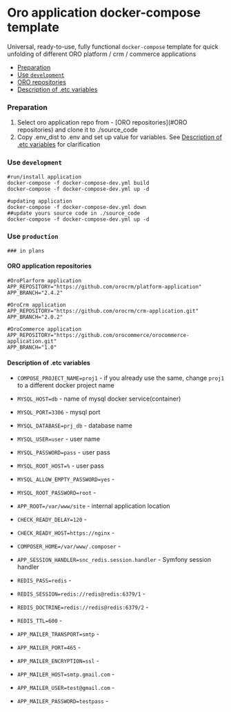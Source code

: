 # Oro application docker-compose template
Universal, ready-to-use, fully functional `docker-compose` template for quick unfolding of different ORO platform / crm / commerce applications 


- [Preparation](#Preparation)
- [Use `development`](#Use-in-development)
- [ORO repositories](#ORO-repositories)
- [Description of .etc variables](#Description-of-.etc-variables)

### Preparation 
1. Select oro application repo from - [ORO repositories](#ORO repositories) and clone it to ./source_code  
2. Copy .env_dist to .env and set up value for variables. See [Description of .etc variables](#Description-of-.etc-variables) for clarification   

### Use `development`
```
#run/install application
docker-compose -f docker-compose-dev.yml build
docker-compose -f docker-compose-dev.yml up -d

#updating application
docker-compose -f docker-compose-dev.yml down
##update yours source code in ./source_code
docker-compose -f docker-compose-dev.yml up -d
```
### Use `production`
``` 
### in plans
```


#### ORO application repositories
```
#OroPlarform application
APP_REPOSITORY="https://github.com/orocrm/platform-application"
APP_BRANCH="2.4.2"

#OroCrm application
APP_REPOSITORY="https://github.com/orocrm/crm-application.git"
APP_BRANCH="2.0.2"

#OroCommerce application
APP_REPOSITORY="https://github.com/orocommerce/orocommerce-application.git"
APP_BRANCH="1.0"
```

#### Description of .etc variables 

* `COMPOSE_PROJECT_NAME=proj1` - if you already use the same, change `proj1` to a different docker project name 

* `MYSQL_HOST=db` - name of mysql docker service(container) 
* `MYSQL_PORT=3306` - mysql port
* `MYSQL_DATABASE=prj_db` - database name  
* `MYSQL_USER=user` - user name  
* `MYSQL_PASSWORD=pass` - user pass 
* `MYSQL_ROOT_HOST=%` - user pass 
* `MYSQL_ALLOW_EMPTY_PASSWORD=yes` -  
* `MYSQL_ROOT_PASSWORD=root` -  

* `APP_ROOT=/var/www/site` - internal application location
* `CHECK_READY_DELAY=120` -
* `CHECK_READY_HOST=https://nginx` -

* `COMPOSER_HOME=/var/www/.composer` -
* `APP_SESSION_HANDLER=snc_redis.session.handler` - Symfony session handler

* `REDIS_PASS=redis` -
* `REDIS_SESSION=redis://redis@redis:6379/1` -
* `REDIS_DOCTRINE=redis://redis@redis:6379/2` -
* `REDIS_TTL=600` -

* `APP_MAILER_TRANSPORT=smtp` -
* `APP_MAILER_PORT=465` -
* `APP_MAILER_ENCRYPTION=ssl` -
* `APP_MAILER_HOST=smtp.gmail.com` -
* `APP_MAILER_USER=test@gmail.com` -
* `APP_MAILER_PASSWORD=testpass` -